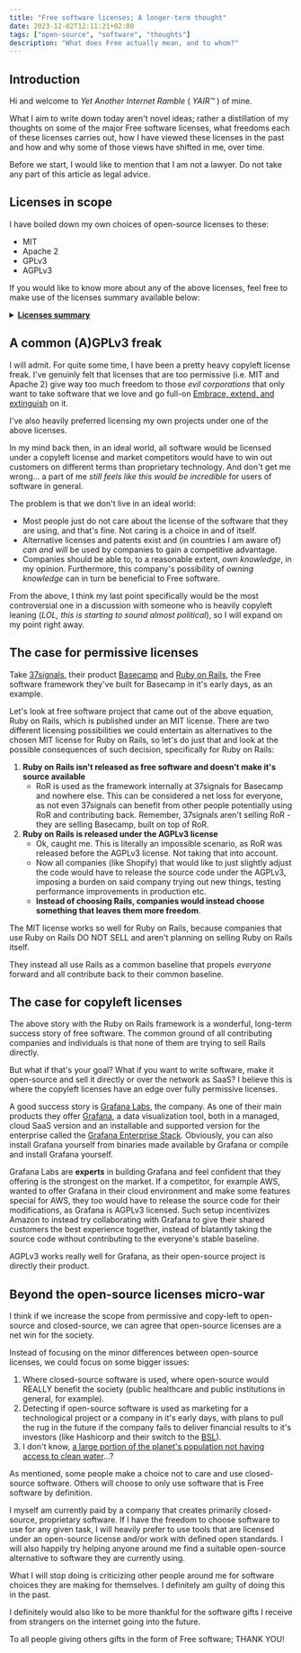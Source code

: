 ```yaml
---
title: "Free software licenses; A longer-term thought"
date: 2023-12-02T12:11:21+02:00
tags: ["open-source", "software", "thoughts"]
description: "What does Free actually mean, and to whom?"
---
```


## Introduction

Hi and welcome to _Yet Another Internet Ramble_ ( _YAIR™_ ) of mine.

What I aim to write down today aren't novel ideas; rather a distillation of my thoughts on
some of the major Free software licenses, what freedoms each of these licenses carries out, how
I have viewed these licenses in the past and how and why some of those views have shifted in me,
over time.

Before we start, I would like to mention that I am not a lawyer. Do not take any part of this
article as legal advice.

## Licenses in scope

I have boiled down my own choices of open-source licenses to these:

- MIT
- Apache 2
- GPLv3
- AGPLv3

If you would like to know more about any of the above licenses, feel free to make use of the licenses
summary available below:

<details><summary>
<strong><u>Licenses summary</u></strong>
</summary>

#### [MIT](https://mit-license.org/)

Simple, concise and **permissive** license. Offers just enough _lawyer-speak_ to be valid as a
license for use in any company while giving all permissions to the party obtaining such
licensed software.

From [tldrlegal.com](https://www.tldrlegal.com/license/mit-license):

> A short, permissive software license. Basically, you can do whatever you want as long as you include
> the original copyright and license notice in any copy of the software/source.

#### [Apache 2](https://www.apache.org/licenses/LICENSE-2.0.html)

Similarly to the MIT license, the Apache 2 license is a **permissive** license. The main
difference between the two licenses is that the Apache 2 contains an explicit Patent Grant.

From [opensource.com](https://opensource.com/article/18/2/apache-2-patent-license):

> In essence, when a software developer contributes code to a project (i.e., the Work under the license),
> he or she becomes a Contributor. Under the above term, Contributors are granting permission to use any
> of their patents that may read on their contribution. This provides peace of mind to users since the
> Contributor would likely be prevented from pursuing patent royalties from any users of the software
> covering that contribution to the project.

#### [GPLv3](https://www.gnu.org/licenses/gpl-3.0.en.html)

In simple terms: any software that is GPLv3 licensed must be, upon modification, also made available
under the GPLv3 license.

This guarantees that software once written and licensed under the GPLv3 licnese stays Free software.

From [tldrlegal.com](https://www.tldrlegal.com/license/gnu-general-public-license-v3-gpl-3):

> You may copy, distribute and modify the software as long as you track changes/dates in source files.
> Any modifications to or software including (via compiler) GPL-licensed code must also be made available
> under the GPL along with build & install instructions.

#### [AGPLv3](https://www.gnu.org/licenses/agpl-3.0.en.html)

I won't add any additional text of mine here.

The description from
[tldrlegal.com](https://www.tldrlegal.com/license/gnu-affero-general-public-license-v3-agpl-3-0) below
is perfect:

> The AGPL license differs from the other GNU licenses in that it was built for network software. You
> can distribute modified versions if you keep track of the changes and the date you made them. As per
> usual with GNU licenses, you must license derivatives under AGPL. It provides the same restrictions
> and freedoms as the GPLv3 but with an additional clause which makes it so that source code must be
> distributed along with web publication. Since web sites and services are never distributed in the
> traditional sense, the AGPL is the GPL of the web.

</details>

## A common (A)GPLv3 freak

I will admit. For quite some time, I have been a pretty heavy copyleft license freak. I've genuinly
felt that licenses that are too permissive (i.e. MIT and Apache 2) give way too much freedom to
those _evil corporations_ that only want to take software that we love and go full-on
[Embrace, extend, and extinguish](https://en.wikipedia.org/wiki/Embrace%2C_extend%2C_and_extinguish) on it.

I've also heavily preferred licensing my own projects under one of the above licenses.

In my mind back then, in an ideal world, all software would be licensed under a copyleft license
and market competitors would have to win out customers on different terms than proprietary technology. And
don't get me wrong... a part of me _still feels like this would be incredible_ for users of software
in general.

The problem is that we don't live in an ideal world:

- Most people just do not care about the license of the software that they are using, and that's fine.
  Not caring is a choice in and of itself.
- Alternative licenses and patents exist and (in countries I am aware of) _can and will_ be used by companies to
  gain a competitive advantage.
- Companies should be able to, to a reasonable extent, _own knowledge_, in my opinion. Furthermore, this
  company's possibility of _owning knowledge_ can in turn be beneficial to Free software.

From the above, I think my last point specifically would be the most controversial one in a discussion with
someone who is heavily copyleft leaning (_LOL, this is starting to sound almost political_), so I will expand
on my point right away.

## The case for permissive licenses

Take [37signals](https://37signals.com/), their product [Basecamp](https://basecamp.com/) and
[Ruby on Rails](https://rubyonrails.org/), the Free software framework they've built for Basecamp in it's early
days, as an example.

Let's look at free software project that came out of the above equation,
Ruby on Rails, which is published under an MIT license. There are two different licensing possibilities we
could entertain as alternatives to the chosen MIT license for Ruby on Rails, so let's do just that and look
at the possible consequences of such decision, specifically for Ruby on Rails:

1. **Ruby on Rails isn't released as free software and doesn't make it's source available**
   - RoR is used as the framework internally at 37signals for Basecamp and nowhere else. This can be considered
     a net loss for everyone, as not even 37signals can benefit from other people potentially using RoR and
     contributing back. Remember, 37signals aren't selling RoR - they are selling Basecamp, built on top of RoR.
2. **Ruby on Rails is released under the AGPLv3 license**
   - Ok, caught me. This is literally an impossible scenario, as RoR was released before the AGPLv3 license.
     Not taking that into account.
   - Now all companies (like Shopify) that would like to just slightly adjust the code would have to release the
     source code under the AGPLv3, imposing a burden on said company trying out new things, testing performance
     improvements in production etc.
   - **Instead of choosing Rails, companies would instead choose something that leaves them more freedom**.

The MIT license works so well for Ruby on Rails, because companies that use Ruby on Rails DO NOT SELL and
aren't planning on selling Ruby on Rails itself.

They instead all use Rails as a common baseline that propels
_everyone_ forward and all contribute back to their common baseline.

## The case for copyleft licenses

The above story with the Ruby on Rails framework is a wonderful, long-term success story of free software.
The common ground of all contributing companies and individuals is that none of them are trying to sell Rails
directly.

But what if that's your goal? What if you want to write software, make it open-source and sell it directly or
over the network as SaaS? I believe this is where the copyleft licenses have an edge over fully permissive licenses.

A good success story is [Grafana Labs](https://grafana.com/), the company. As one of their main products they offer
[Grafana](https://grafana.com/grafana/), a data visualization tool, both in a managed, cloud SaaS version and an
installable and supported version for the enterprise called the
[Grafana Enterprise Stack](https://grafana.com/products/enterprise/). Obviously, you can also install Grafana
yourself from binaries made available by Grafana or compile and install Grafana yourself.

Grafana Labs are **experts** in building Grafana and feel confident that they offering is the strongest on
the market. If a competitor, for example AWS, wanted to offer Grafana in their cloud environment and make some
features special for AWS, they too would have to release the source code for their modifications, as Grafana is
AGPLv3 licensed. Such setup incentivizes Amazon to instead try collaborating with Grafana to give their shared
customers the best experience together, instead of blatantly taking the source code without contributing to the
everyone's stable baseline.

AGPLv3 works really well for Grafana, as their open-source project is directly their product.

## Beyond the open-source licenses micro-war

I think if we increase the scope from permissive and copy-left to open-source and closed-source, we can
agree that open-source licenses are a net win for the society.

Instead of focusing on the minor differences between open-source licenses, we could focus on some
bigger issues:

1. Where closed-source software is used, where open-source would REALLY benefit the society
   (public healthcare and public institutions in general, for example).
2. Detecting if open-source software is used as marketing for a technological project or a company in it's early
   days, with plans to pull the rug in the future if the company fails to deliver financial results to it's
   investors (like Hashicorp and their switch to the
   [BSL](https://www.hashicorp.com/blog/hashicorp-adopts-business-source-license)).
3. I don't know, [a large portion of the planet's population not having access to clean water](https://www.who.int/news/item/18-06-2019-1-in-3-people-globally-do-not-have-access-to-safe-drinking-water-unicef-who)...?

As mentioned, some people make a choice not to care and use closed-source software. Others will choose to
only use software that is Free software by definition.

I myself am currently paid by a company that creates primarily closed-source, proprietary software. If I have
the freedom to choose software to use for any given task, I will heavily prefer to use tools that
are licensed under an open-source license and/or work with defined open standards. I will also happily
try helping anyone around me find a suitable open-source alternative to software they are currently using.

What I will stop doing is criticizing other people around me for software choices they are
making for themselves. I definitely am guilty of doing this in the past.

I definitely would also like to be more thankful for the software gifts I receive from strangers
on the internet going into the future.

To all people giving others gifts in the form of Free software;
THANK YOU!
